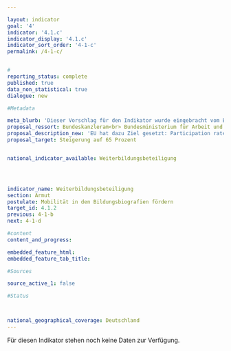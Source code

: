 ```yaml
---

layout: indicator        
goal: '4'        
indicator: '4.1.c'        
indicator_display: '4.1.c'        
indicator_sort_order: '4-1-c'        
permalink: /4-1-c/        


#
reporting_status: complete        
published: true        
data_non_statistical: true        
dialogue: new

#Metadata    

meta_blurb: 'Dieser Vorschlag für den Indikator wurde eingebracht vom Bundeskanzleramt.'
proposal_ressort: Bundeskanzleram<br> Bundesministerium für Arbeit und Soziales (BMAS)<br>Bundesministerium für Bildung und Forschung (BMBF)<br>Bundesministerium für Wirtschaft und Klimaschutz (BMWK)
proposal_description_new: 'EU hat dazu Ziel gesetzt: Participation rate in adult education. Zwei mögliche Datengrundlagen, allerdings beide noch in Prüfung: 1. Adult Education Survey - gute Datenqualität, aber nicht jedes Jahr veröffentlicht (57 %). Auf EU 2030 Ebene auch Bezug auf Labor Force Survey - Quoten niedriger (27 %). Herbst 2023 auf EU Ebene Diskussion zu Datenqualität.'
proposal_target: Steigerung auf 65 Prozent


national_indicator_available: Weiterbildungsbeteiligung     




indicator_name: Weiterbildungsbeteiligung        
section: Armut        
postulate: Mobilität in den Bildungsbiografien fördern      
target_id: 4.1.2        
previous: 4-1-b       
next: 4-1-d       

#content         
content_and_progress:        

embedded_feature_html:
embedded_feature_tab_title:        

#Sources        

source_active_1: false

#Status        



national_geographical_coverage: Deutschland               
---
```

Für diesen Indikator stehen noch keine Daten zur Verfügung.
